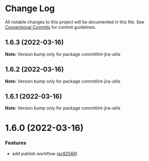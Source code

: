 # Change Log

All notable changes to this project will be documented in this file.
See [Conventional Commits](https://conventionalcommits.org) for commit guidelines.

## 1.6.3 (2022-03-16)

**Note:** Version bump only for package commitlint-jira-utils





## 1.6.2 (2022-03-16)

**Note:** Version bump only for package commitlint-jira-utils





## 1.6.1 (2022-03-16)

**Note:** Version bump only for package commitlint-jira-utils





# 1.6.0 (2022-03-16)


### Features

* add publish workflow ([ac82566](https://github.com/Gherciu/commitlint-jira/commit/ac82566))
